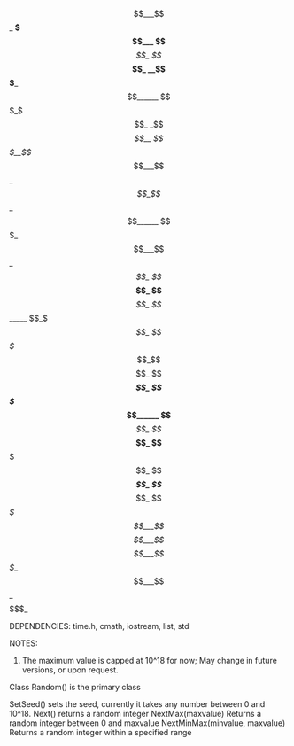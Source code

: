 $$___$$_ __$$$___ $$___$$_ $$___$$_ __$$$___ $$______
$$$_$$$_ _$$_$$__ $$$__$$_ $$___$$_ _$$_$$__ $$______
$$$$$$$_ $$___$$_ $$$$_$$_ $$___$$_ $$___$$_ $$______
$$_$_$$_ $$$$$$$_ $$_$$$$_ $$___$$_ $$$$$$$_ $$______
$$___$$_ $$___$$_ $$__$$$_ $$___$$_ $$___$$_ $$____$_
$$___$$_ $$___$$_ $$___$$_ _$$$$$__ $$___$$_ $$$$$$$_

DEPENDENCIES: time.h, cmath, iostream, list, std

NOTES: 
  1. The maximum value is capped at 10^18 for now; May change in future versions, or upon request.


Class Random() is the primary class

SetSeed() sets the seed, currently it takes any number between 0 and 10^18. 
Next() returns a random integer 
NextMax(maxvalue) Returns a random integer between 0 and maxvalue 
NextMinMax(minvalue, maxvalue) Returns a random integer within a specified range
